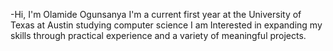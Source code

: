 -Hi, I'm Olamide Ogunsanya 
I'm a current first year at the University of Texas at Austin studying computer science
I am Interested in expanding my skills through practical experience and a variety of meaningful projects.
